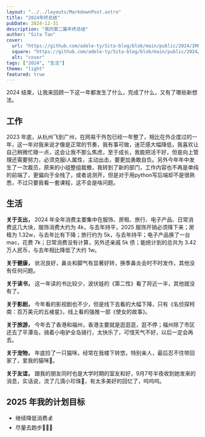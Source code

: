```yaml
---
layout: "../../layouts/MarkdownPost.astro"
title: "2024年终总结"
pubDate: 2024-12-31
description: "我的第二篇年终总结"
author: "Sita Tan"
cover:
  url: "https://github.com/adele-ty/Sita-blog/blob/main/public/2024/IMG_5343.JPG?raw=true"
  square: "https://github.com/adele-ty/Sita-blog/blob/main/public/2024/IMG_5343.JPG?raw=true"
  alt: "cover"
tags: ["2024", "生活"]
theme: "light"
featured: true
---
```


2024 结束，让我来回顾一下这一年都发生了什么，完成了什么，又有了哪些新想法。

## 工作

2023 年底，从杭州飞到广州，在网易干外包已经一年整了，相比在外企度过的一年，这一年对我来说才像是正常的节奏，我有事可做，迷茫感大幅降低，我喜欢让自己稍微忙碌一点，这会让我不那么焦虑，至于成长，我能把活干好，但是向上管理还需要努力，必须克服i人属性，主动出击，要更加勇敢自负。另外今年年中发生了一次裁员，原来的小组整组裁撤，我转到了新的部门，工作内容也不再是单纯的前端了，更偏向于全栈了，或者说测开，但是对于用python写后端却不是很熟悉，不过只要我看一套课程，这不会是啥问题。

## 生活

**关于支出，** 2024 年全年消费主要集中在服饰、房租、旅行、电子产品、日常消费这几大块，服饰消费大约为 4k，与去年持平，2025 服饰开销必须降下来；房租为 1.32w，与去年比有下降；旅行约为 5k，与去年持平；电子产品换了一台 mac，花费 7k；日常消费没有计算，另外还亲戚 5k 债；能统计到的总共为 3.42 万人民币，与去年相比降低了大约 1w。

**关于健康，** 状况良好，鼻炎和脚气有显著好转，换季鼻炎会时不时发作，其他没有任何问题。

**关于读书，** 这一年读的书比较少，波伏娃的《第二性》看了将近一半，其他就没有了。

**关于影剧，** 今年看的影视剧也不少，但是线下去看的大幅下降，只有《名侦探柯南：百万美元的五棱星》，线上看的强推一部《使女的故事》。

**关于旅游，** 今年去了香港和福州，香港主要就是逛逛逛，逛不停；福州除了市区还去了平潭岛，骑着小电驴全岛骑行，太快乐了，可惜天气不好，以后一定会再去。

**关于宠物，** 年底捡了一只猫咪，经常在我楼下转悠，特别亲人，最后忍不住带回家了，爱我的猫咪🥰。

**关于友谊，** 跟我的朋友同时也是大学时期的室友和好，9月7号半夜收到她发来的消息，实话说，流了几滴小珍珠🥹，有太多美好的回忆了，呜呜呜。

## 2025 年我的计划目标

- 继续降低消费💰️
- 尽量去跑步🏃‍♀️‍➡️
